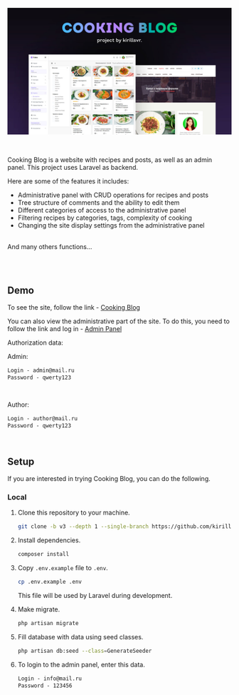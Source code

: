 ![Header](https://github.com/kirillsvr/Cooking-Blog/raw/master/public/assets/presentation/presentation.jpg)

<br>

Cooking Blog is a website with recipes and posts, as well as an admin panel. This project uses Laravel as backend.

Here are some of the features it includes:

- Administrative panel with CRUD operations for recipes and posts
- Tree structure of comments and the ability to edit them
- Different categories of access to the administrative panel
- Filtering recipes by categories, tags, complexity of cooking
- Changing the site display settings from the administrative panel
<br>
And many others functions...

<br><br>

## Demo

To see the site, follow the link - [Cooking Blog](https://github.com/laravel/laravel)

You can also view the administrative part of the site. To do this, you need to follow the link and log in - [Admin Panel](https://github.com/laravel/laravel)

Authorization data:

Admin:

```
Login - admin@mail.ru
Password - qwerty123
```
<br>

Author:

```
Login - author@mail.ru
Password - qwerty123
```
<br>

## Setup

If you are interested in trying Cooking Blog, you can do the following.

### Local

1. Clone this repository to your machine.

   ```bash
   git clone -b v3 --depth 1 --single-branch https://github.com/kirillsvr/Cooking-Blog.git
   ```

2. Install dependencies.

    ```bash
    composer install
    ```

3. Copy `.env.example` file to `.env`.

   ```bash
   cp .env.example .env
   ```
   This file will be used by Laravel during development.

4. Make migrate.

   ```bash
   php artisan migrate
   ```

5. Fill database with data using seed classes.

   ```bash
   php artisan db:seed --class=GenerateSeeder
   ```

6. To login to the admin panel, enter this data.

    ```
    Login - info@mail.ru
    Password - 123456
   ```
